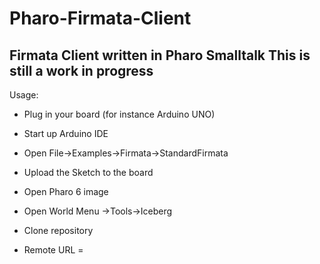 # Pharo-Firmata-Client
Firmata Client written in Pharo Smalltalk
This is still a work in progress
--
Usage:
- Plug in your board (for instance Arduino UNO)
- Start up Arduino IDE
- Open File->Examples->Firmata->StandardFirmata
- Upload the Sketch to the board

- Open Pharo 6 image
- Open World Menu ->Tools->Iceberg
- Clone repository
- Remote URL = 

